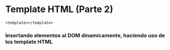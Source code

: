 # Template HTML (Parte 2)
`<template></template>`

### Insertando elementos al DOM dinamicamente, haciendo uso de los template HTML
